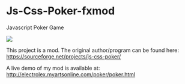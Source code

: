 # Js-Css-Poker-fxmod
Javascript Poker Game

<img src="https://i.imgur.com/bveFJpw.png">

This project is a mod. The original author/program can be found here: https://sourceforge.net/projects/js-css-poker/

A live demo of my mod is available at: http://electrolex.myartsonline.com/poker/poker.html
